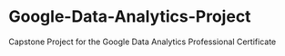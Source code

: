 # Google-Data-Analytics-Project
Capstone Project for the Google Data Analytics Professional Certificate
